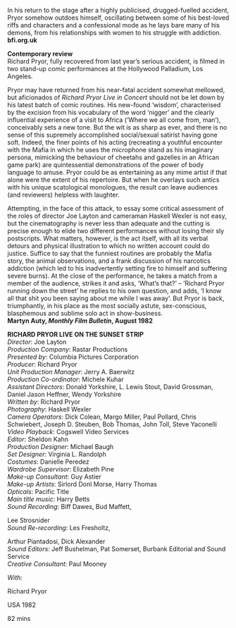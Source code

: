 

In his return to the stage after a highly publicised, drugged-fuelled accident, Pryor somehow outdoes himself, oscillating between some of his best-loved riffs and characters and a confessional mode as he lays bare many of his demons, from his relationships with women to his struggle with addiction.<br>
**bfi.org.uk**

**Contemporary review**<br>
Richard Pryor, fully recovered from last year’s serious accident, is filmed in two stand-up comic performances at the Hollywood Palladium, Los Angeles.

Pryor may have returned from his near-fatal accident somewhat mellowed, but aficionados of _Richard Pryor Live in Concert_ should not be let down by his latest batch of comic routines. His new-found ‘wisdom’, characterised by the excision from his vocabulary of the word ‘nigger’ and the clearly influential experience of a visit to Africa (‘Where we all come from, man’), conceivably sets a new tone. But the wit is as sharp as ever, and there is no sense of this supremely accomplished social/sexual satirist having gone soft. Indeed, the finer points of his acting (recreating a youthful encounter with the Mafia in which he uses the microphone stand as his imaginary persona, mimicking the behaviour of cheetahs and gazelles in an African game park) are quintessential demonstrations of the power of body language to amuse. Pryor could be as entertaining as any mime artist if that alone were the extent of his repertoire. But when he overlays such antics with his unique scatological monologues, the result can leave audiences (and reviewers) helpless with laughter.

Attempting, in the face of this attack, to essay some critical assessment of the roles of director Joe Layton and cameraman Haskell Wexler is not easy, but the cinematography is never less than adequate and the cutting is precise enough to elide two different performances without losing their sly postscripts. What matters, however, is the act itself, with all its verbal detours and physical illustration to which no written account could do justice. Suffice to say that the funniest routines are probably the Mafia story, the animal observations, and a frank discussion of his narcotics addiction (which led to his inadvertently setting fire to himself and suffering severe burns). At the close of the performance, he takes a match from a member of the audience, strikes it and asks, ‘What’s that?’ – ‘Richard Pryor running down the street’ he replies to his own question, and adds, ‘I know all that shit you been saying about me while I was away’. But Pryor is back, triumphantly, in his place as the most socially astute, sex-conscious, blasphemous and sublime solo act in show-business.<br>
**Martyn Auty, _Monthly Film Bulletin_, August 1982**<br>

**RICHARD PRYOR LIVE ON THE SUNSET STRIP**<br>
_Director_: Joe Layton  
_Production Company_: Rastar Productions  
_Presented by_: Columbia Pictures Corporation  
_Producer_: Richard Pryor  
_Unit Production Manager_: Jerry A. Baerwitz  
_Production Co-ordinator_: Michele Kuhar  
_Assistant Directors_: Donald Yorkshire, L. Lewis Stout, David Grossman, Daniel Jason Heffner, Wendy Yorkshire  
_Written by_: Richard Pryor  
_Photography_: Haskell Wexler  
_Camera Operators_: Dick Colean, Margo Miller, Paul Pollard, Chris Schwiebert, Joseph D. Steuben, Bob Thomas, John Toll, Steve Yaconelli  
_Video Playback_: Cogswell Video Services  
_Editor_: Sheldon Kahn  
_Production Designer_: Michael Baugh  
_Set Designer_: Virginia L. Randolph  
_Costumes_: Danielle Peredez  
_Wardrobe Supervisor_: Elizabeth Pine  
_Make-up Consultant_: Guy Astier  
_Make-up Artists_: Sirlord Donl Morse, Harry Thomas  
_Opticals_: Pacific Title  
_Main title music_: Harry Betts  
_Sound Recording_: Biff Dawes, Bud Maffett,

Lee Strosnider  
_Sound Re-recording_: Les Fresholtz,

Arthur Piantadosi, Dick Alexander  
_Sound Editors_: Jeff Bushelman, Pat Somerset, Burbank Editorial and Sound Service  
_Creative Consultant_: Paul Mooney

_With:_

Richard Pryor

USA 1982

82 mins
<!--stackedit_data:
eyJoaXN0b3J5IjpbODAwMzE1NzU3XX0=
-->